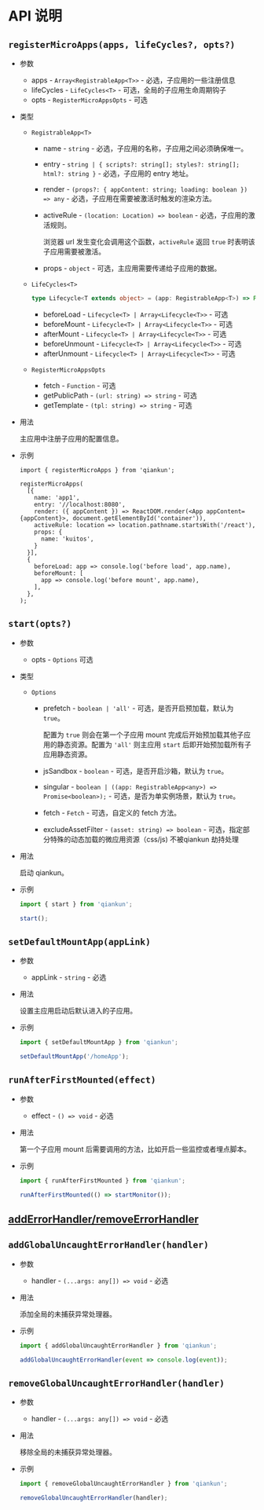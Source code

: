 # API 说明

## `registerMicroApps(apps, lifeCycles?, opts?)`

- 参数

  - apps - `Array<RegistrableApp<T>>` - 必选，子应用的一些注册信息
  - lifeCycles - `LifeCycles<T>` - 可选，全局的子应用生命周期钩子
  - opts - `RegisterMicroAppsOpts` - 可选

- 类型

  - `RegistrableApp<T>`

    - name - `string` - 必选，子应用的名称，子应用之间必须确保唯一。

    - entry - `string | { scripts?: string[]; styles?: string[]; html?: string }` - 必选，子应用的 entry 地址。

    - render - `(props?: { appContent: string; loading: boolean }) => any` - 必选，子应用在需要被激活时触发的渲染方法。

    - activeRule - `(location: Location) => boolean` - 必选，子应用的激活规则。

      浏览器 url 发生变化会调用这个函数，`activeRule` 返回 `true` 时表明该子应用需要被激活。

    - props - `object` - 可选，主应用需要传递给子应用的数据。

  - `LifeCycles<T>`

    ```ts
    type Lifecycle<T extends object> = (app: RegistrableApp<T>) => Promise<any>;
    ```

    - beforeLoad - `Lifecycle<T> | Array<Lifecycle<T>>` - 可选
    - beforeMount - `Lifecycle<T> | Array<Lifecycle<T>>` - 可选
    - afterMount - `Lifecycle<T> | Array<Lifecycle<T>>` - 可选
    - beforeUnmount - `Lifecycle<T> | Array<Lifecycle<T>>` - 可选
    - afterUnmount - `Lifecycle<T> | Array<Lifecycle<T>>` - 可选

  - `RegisterMicroAppsOpts`

    - fetch - `Function` - 可选
    - getPublicPath - `(url: string) => string` - 可选
    - getTemplate - `(tpl: string) => string` - 可选

- 用法

  主应用中注册子应用的配置信息。

- 示例

  ```tsx
  import { registerMicroApps } from 'qiankun';

  registerMicroApps(
    [{
      name: 'app1',
      entry: '//localhost:8080',
      render: ({ appContent }) => ReactDOM.render(<App appContent={appContent}>, document.getElementById('container')),
      activeRule: location => location.pathname.startsWith('/react'),
      props: {
        name: 'kuitos',
      }
    }],
    {
      beforeLoad: app => console.log('before load', app.name),
      beforeMount: [
        app => console.log('before mount', app.name),
      ],
    },
  );
  ```

## `start(opts?)`

- 参数

  - opts - `Options` 可选

- 类型

  - `Options`

    - prefetch - `boolean | 'all'` - 可选，是否开启预加载，默认为 `true`。

      配置为 `true` 则会在第一个子应用 mount 完成后开始预加载其他子应用的静态资源。配置为 `'all'` 则主应用 `start` 后即开始预加载所有子应用静态资源。

    - jsSandbox - `boolean` - 可选，是否开启沙箱，默认为 `true`。

    - singular - `boolean | ((app: RegistrableApp<any>) => Promise<boolean>);` - 可选，是否为单实例场景，默认为 `true`。

    - fetch - `Fetch` - 可选，自定义的 fetch 方法。

    - excludeAssetFilter - `(asset: string) => boolean` -  可选，指定部分特殊的动态加载的微应用资源（css/js) 不被qiankun 劫持处理

- 用法

  启动 qiankun。

- 示例

  ```ts
  import { start } from 'qiankun';

  start();
  ```

## `setDefaultMountApp(appLink)`

- 参数

  - appLink - `string` - 必选

- 用法

  设置主应用启动后默认进入的子应用。

- 示例

  ```ts
  import { setDefaultMountApp } from 'qiankun';

  setDefaultMountApp('/homeApp');
  ```

## `runAfterFirstMounted(effect)`

- 参数

  - effect - `() => void` - 必选

- 用法

  第一个子应用 mount 后需要调用的方法，比如开启一些监控或者埋点脚本。

- 示例

  ```ts
  import { runAfterFirstMounted } from 'qiankun';

  runAfterFirstMounted(() => startMonitor());
  ```

## [addErrorHandler/removeErrorHandler](https://single-spa.js.org/docs/api#adderrorhandler)

## `addGlobalUncaughtErrorHandler(handler)`

- 参数

  - handler - `(...args: any[]) => void` - 必选

- 用法

  添加全局的未捕获异常处理器。

- 示例

  ```ts
  import { addGlobalUncaughtErrorHandler } from 'qiankun';
  
  addGlobalUncaughtErrorHandler(event => console.log(event));
  ```

## `removeGlobalUncaughtErrorHandler(handler)`

- 参数

  - handler - `(...args: any[]) => void` - 必选

- 用法

  移除全局的未捕获异常处理器。

- 示例

  ```ts
  import { removeGlobalUncaughtErrorHandler } from 'qiankun';
  
  removeGlobalUncaughtErrorHandler(handler);
  ```

